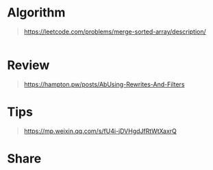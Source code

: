 # Algorithm
> https://leetcode.com/problems/merge-sorted-array/description/

```java

```

# Review
> https://hampton.pw/posts/AbUsing-Rewrites-And-Filters


# Tips
> https://mp.weixin.qq.com/s/fU4i-jDVHgdJfRtWtXaxrQ


# Share
